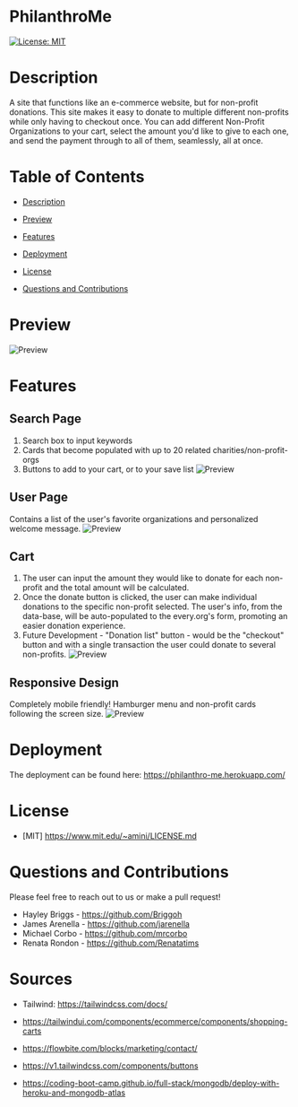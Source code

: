 # PhilanthroMe

[![License: MIT](https://img.shields.io/badge/License-MIT-yellow.svg)](https://opensource.org/licenses/MIT)

# Description

A site that functions like an e-commerce website, but for non-profit donations. This site makes it easy to donate to multiple different non-profits while only having to checkout once. You can add different Non-Profit Organizations to your cart, select the amount you'd like to give to each one, and send the payment through to all of them, seamlessly, all at once.

# Table of Contents

- [Description](#Description)

- [Preview](#Preview)

- [Features](#Features)

- [Deployment](#Deployment)

- [License](#License)

- [Questions and Contributions](#questions-and-contributions)

# Preview

![Preview](/client//src//assets/Capture1.PNG)

# Features

## Search Page
1. Search box to input keywords
2. Cards that become populated with up to 20 related charities/non-profit-orgs
3. Buttons to add to your cart, or to your save list
![Preview](/client//src//assets/Capture3.PNG)

## User Page
Contains a list of the user's favorite organizations and personalized welcome message.
![Preview](/client//src//assets/Capture4.PNG)

## Cart
1. The user can input the amount they would like to donate for each non-profit and the total amount will be calculated.
2. Once the donate button is clicked, the user can make individual donations to the specific non-profit selected. The user's info, from the data-base, will be auto-populated to the every.org's form, promoting an easier donation experience.
3. Future Development - "Donation list" button - would be the "checkout" button and with a single transaction the user could donate to several non-profits. 
![Preview](/client//src//assets/Capture5.PNG)


## Responsive Design
Completely mobile friendly!
Hamburger menu and non-profit cards following the screen size.
![Preview](/client//src//assets/Capture2.PNG)

# Deployment
The deployment can be found here: https://philanthro-me.herokuapp.com/

# License
    
- [MIT] https://www.mit.edu/~amini/LICENSE.md

# Questions and Contributions
Please feel free to reach out to us or make a pull request!
- Hayley Briggs - https://github.com/Briggoh
- James Arenella - https://github.com/jarenella
- Michael Corbo - https://github.com/mrcorbo
- Renata Rondon - https://github.com/Renatatims

# Sources

- Tailwind: https://tailwindcss.com/docs/

- https://tailwindui.com/components/ecommerce/components/shopping-carts

- https://flowbite.com/blocks/marketing/contact/

- https://v1.tailwindcss.com/components/buttons

- https://coding-boot-camp.github.io/full-stack/mongodb/deploy-with-heroku-and-mongodb-atlas

